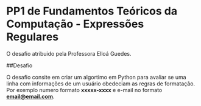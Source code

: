 # PP1 de Fundamentos Teóricos da Computação -  Expressões Regulares
O desafio atribuido pela Professora Elloá Guedes. 

##Desafio

O desafio consite em criar um algortimo em Python para avaliar se uma linha com informações de um usuário obedeciam as regras de formatação. Por exemplo numero formato **xxxxx-xxxx** e e-mail no formato **email@email.com**.


